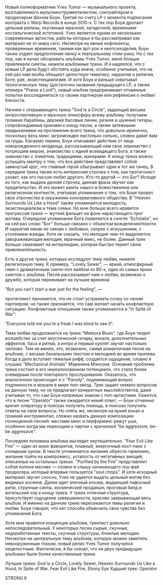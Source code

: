 Новый полноформатник Yves Tumor — музыкального проекта, возглавляемого мультиинструменталистом, сонграйтером и продюсером Шоном Боуи. Третий по счету LP с момента подписания контракта с Warp Records в конце 2010-х. С тех пор Боуи дропает цельные релизы, окутанные мрачной, загадочной, временами ностальгической эстетикой. Yves является одним из нескольких современных артистов, работы которых я бы рассматривал как материал не от мира сего. Несмотря на явные инфлюенсы, проверенные временем, такими как арт-рок и неопсиходелия, Боуи также отдает предпочтение панку и театральному глэм-року. Но с тех пор, как я начал обозревать альбомы Yves Tumor, меня больше привлекали синглы, нежели альбомные треки. И я надеялся, что с новым LP дела будут обстоять куда иначе, особенно учитывая, что на сей раз нам якобы обещают целостную тематику: нарратив о религии, Боге, рае, экзистенциализме. И хотя Боуи и раньше охватывал теологическую тему (достаточно названия предыдущего LP, а также опенера "Praise a Lord"), новый альбом предпринимает отчаянные попытки воссоединиться со своим партнером или рефлексии о любви/близости.

Начнем с открывающего трека "God Is a Circle", задающий весьма интроспективную и мрачную атмосферу всему альбому: получаем громкие барабаны, дерзкие басовые линии, резкие и шумные гитары, сопровождаемые криками к концу песни, а также затяжными придыханиями на протяжении всего трека, что довольно иронично, поскольку весь микс загроможден настолько сильно, словно давит вам на грудь. Касаемо лирики, Боуи описывает действие от лица новорожденного младенца, рассказывающий нам свое знакомство с погрязшим миром, знакомство с идеей всевидящего Бога, а также знакомство с этикетом, традициями, манерами. К концу трека можно услышать мантру о том, что все действие представляет собой замкнутый круг, что главный герой обыгрывает один и тот же танец. В середине трека также есть интересная строчка о том, как протагонист узнает, как его пассия любит другого. Кто-то другой — это Бог? Исходя из того, как выдана данная строчка, данная фраза звучит как предательство. И это может иметь смысл в божественном или религиозном контексте, учитывая упоминание о том, что Боуи провел свое отрочество в окружении консервативного общества. В "Heaven Surrounds Us Like a Hood" также упоминается молодость, экзистенциализм и тема семьи. Но мне больше всего нравится прогрессия трека — жуткий фальцет на фоне нарастающего прог мотива. Очередное упоминание Бога появляется в сингле "Echolalia", но на сей раз слово "Бог" больше связано с объектом вожделения/похоти. И нарратив никак не связан с любовью, скорее с искушением, с утолением жажды. Хотя не сказать, что мелодия чем-то выделяется: завораживающая мелодия, мрачный микс, не более. Данный трек больше смахивает на интерлюдию, которая быстро теряет свою привлекательность.

Есть и другие треки, которые исследуют тему любви, нежели религиозную тему. К примеру, "Lovely Sewer", — яркий, атмосферный гимн с драматичным синти-поп вайбом из 80-х, один из самых ярких синглов с альбома. Песня рассказывает нам о любви, возможно о дружбе, которая переживает не лучшие времена:

"But you can't start a war just for the feeling", —

протагонист признается, что не стоит устраивать ссору со своим партнером, но также признается, что сам желает начать конфликтную ситуацию. Конфликтные отношения также упоминаются в "In Spite of War":

"Everyone told me you’re a freak
I was blind to see it".

Тема любви продолжается на треке "Meteora Blues", где Боуи творит волшебство за счет акустической гитары, вокала, дополнительных эффектов, баса и ритма, а интро и первый куплет звучат настолько чиллово. Тем не менее, это, возможно, самая романтичная песня на альбоме, с весьма банальными текстом и мелодией во время припева. Когда в дело вступает тяжелый рифф, создается ощущение, словно я слушаю "Mechanical Animals" Мэрилина Мэнсона. Основная проблема трека состоит в его нереализованном потенциале, что стало более очевидным после повторного прослушивания. Оказалось, что аналогичное происходит и с "Parody", поднимающий вопрос подлинности и морали в мире поп-звезд. Трек задает немало вопросов на данную тему, но не предлагает конкретных мыслей/ответов, даже учитывая то, что сам Боуи напрямую знаком с поп-артистами. Кажется, что в песне "Operator" также ожидается некий ответ, — Боуи отчаянно кричит оператору в поисках получить помощь, в поисках получить ответы на свои вопросы. Но опять же, несмотря на яркий вокал и громкий инструментал, сложно назвать данную композицию полноценной песней: местами микс и перформанс режут уши, особенно когда мы переходим к партии с кричалкой "be aggressive, be-be aggressive".

Последняя половина альбома выглядит неутешительно. "Fear Evil Like Fire" — один из моих фаворитов, плавный, энергичный пост-панк с солидным хуком. В тексте упоминается желание обрести гармонию, желание пойти на компромисс, усталость от негативных эмоций, описанные на остальных треках. "Purified by the Fire" представляет собой полное месиво — словно я слышу начинающего лоу-фай продюсера, который впервые пользуется "soul chops". И хотя исходный материал звучит сносно, Yves не удается выдать цельный мотив без видимых косяков. Далее идет эпичный клозер, выдающий пафосный ритм, струнные синты, космический продакшн, проговый билд и ангельский хор к концу трека. У трека отличная структура, присутствует ощущение завершенности, красиво закрывающая весь альбом. И именно на данном треке пересекаются темы религии и любви. Боуи говорит, что нет способа объяснить свои чувства без упоминания Бога.

Хотя мне нравится концепция альбома, треклист довольно непоследовательный. У некоторых песен сырые, скучные, недоработанные тексты, скучные структуры, блеклые мелодии. Несмотря на центральную тему альбома, которую можно заметить невооруженным глазом, новый релиз Yves Tumor получился нецелостным. Фактически, я бы сказал, что на двух предыдущих альбомах были более качественные треки.

Лучшие треки: God Is a Circle, Lovely Sewer, Heaven Surrounds Us Like a Hood, In Spite of War, Fear Evil Like Fire, Ebony Eye
Худший трек: Operator

STRONG 6
